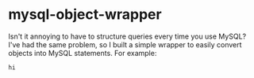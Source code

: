# mysql-object-wrapper
Isn't it annoying to have to structure queries every time you use MySQL?
I've had the same problem, so I built a simple wrapper to easily convert objects into MySQL statements.
For example:
```
hi

```
